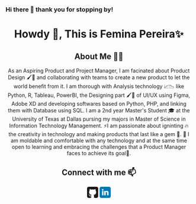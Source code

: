 ### Hi there 👋 thank you for stopping by!


<h1 align='center'>Howdy 🙋, This is Femina Pereira✨ </h1>
<p align = 'center'> 
</p>
<h2 align='center'>About Me 👩‍💻</h2>
<p align='center'> As an Aspiring Product and Project Manager, I am facinated about Product Design 🖌🎨 and collaborating with teams to create a new product to let the world benefit from it. I am thorough with Analysis technology 📈📉 like Python, R, Tableau, PowerBI, the Designing part 🖌🎨 of UI/UX using Figma, Adobe XD and developing softwares based on Python, PHP, and linking them with Database using SQL. I am a 2nd year Master's Student 🎓 at the University of Texas at Dallas pursing my majors in Master of Science in Information Technology Management. ⚡I am passionate about igninting 🔥 the creativity in technology and making products that last like a gem 💎. 🌱 I am moldable and comfortable with any technology and at the same time open to learning and embracing the challenges that a Product Manager faces to achieve its goal🥅. </p><h2 align='center'> Connect with me  📫 </h2>
<p align = 'center'> 
 <a href = "https://github.com/femperei2603" target='_blank'> <img src=https://github.com/edent/SuperTinyIcons/blob/master/images/svg/github.svg height='30' weight='30'/></a>
<a href = "https://www.linkedin.com/in/femina-p" target='_blank'> <img src=https://github.com/edent/SuperTinyIcons/blob/master/images/svg/linkedin.svg height='30' weight='30'/></a> 

                             

<!--
**femperei2603/femperei2603** is a ✨ _special_ ✨ repository because its `README.md` (this file) appears on your GitHub profile.

Here are some ideas to get you started:

- 🔭 I’m currently working on ...
- 🌱 I’m currently learning ...
- 👯 I’m looking to collaborate on ...
- 🤔 I’m looking for help with ...
- 💬 Ask me about ...
- 📫 How to reach me: ...
- 😄 Pronouns: ...
- ⚡ Fun fact: ...
-->
